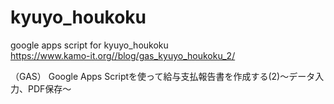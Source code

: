# kyuyo_houkoku  
google apps script for kyuyo_houkoku  
https://www.kamo-it.org//blog/gas_kyuyo_houkoku_2/ 

（GAS） Google Apps Scriptを使って給与支払報告書を作成する(2)〜データ入力、PDF保存〜
